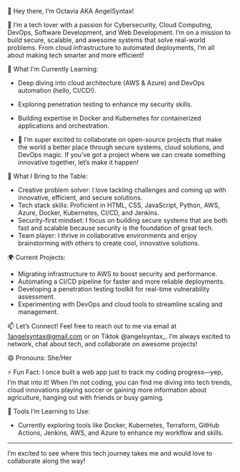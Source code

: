 👋 Hey there, I’m Octavia AKA AngelSyntax!

👀 I’m a tech lover with a passion for Cybersecurity, Cloud Computing, DevOps, Software Development, and Web Development. I’m on a mission to build secure, scalable, and awesome systems that solve real-world problems. From cloud infrastructure to automated deployments, I’m all about making tech smarter and more efficient!

🌱 What I'm Currently Learning:
- Deep diving into cloud architecture (AWS & Azure) and DevOps automation (hello, CI/CD!).
- Exploring penetration testing to enhance my security skills.
- Building expertise in Docker and Kubernetes for containerized applications and orchestration.

- 💞️ I’m super excited to collaborate on open-source projects that make the world a better place through secure systems, cloud solutions, and DevOps magic. If you’ve got a project where we can create something innovative together, let’s make it happen!

💼 What I Bring to the Table:
- Creative problem solver: I love tackling challenges and coming up with innovative, efficient, and secure solutions.
- Tech stack skills: Proficient in HTML, CSS, JavaScript, Python, AWS, Azure, Docker, Kubernetes, CI/CD, and Jenkins.
- Security-first mindset: I focus on building secure systems that are both fast and scalable because security is the foundation of great tech.
- Team player: I thrive in collaborative environments and enjoy brainstorming with others to create cool, innovative solutions.

🌍 Current Projects:
- Migrating infrastructure to AWS to boost security and performance.
- Automating a CI/CD pipeline for faster and more reliable deployments.
- Developing a penetration testing toolkit for real-time vulnerability assessment.
- Experimenting with DevOps and cloud tools to streamline scaling and management.

📫 Let’s Connect!
Feel free to reach out to me via email at 1angelsyntax@gmail.com or on Tiktok @angelsyntax_. I’m always excited to network, chat about tech, and collaborate on awesome projects!

😄 Pronouns: She/Her

⚡ Fun Fact:
I once built a web app just to track my coding progress—yep, I’m that into it! When I’m not coding, you can find me diving into tech trends, cloud innovations playing soccer or gaining more information about agriculture, hanging out with friends or busy gaming.

🌱 Tools I’m Learning to Use:
- Currently exploring tools like Docker, Kubernetes, Terraform, GitHub Actions, Jenkins, AWS, and Azure to enhance my workflow and skills.

---
I’m excited to see where this tech journey takes me and would love to collaborate along the way!
